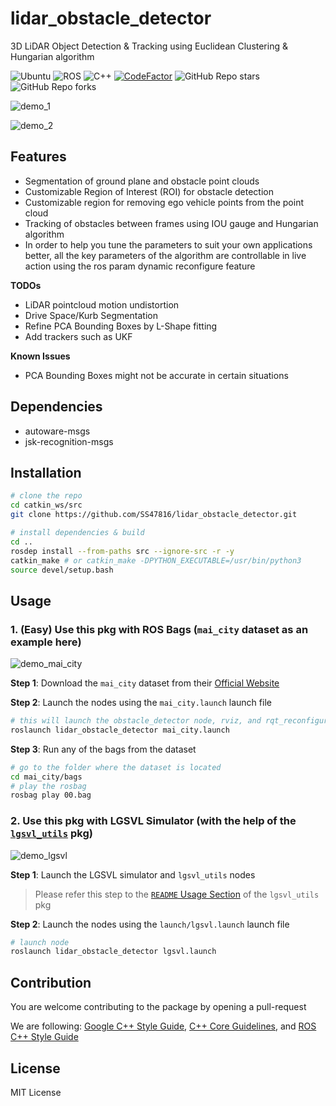 # lidar_obstacle_detector

3D LiDAR Object Detection &amp; Tracking using Euclidean Clustering &amp; Hungarian algorithm

![Ubuntu](https://img.shields.io/badge/OS-Ubuntu-informational?style=flat&logo=ubuntu&logoColor=white&color=2bbc8a)
![ROS](https://img.shields.io/badge/Tools-ROS-informational?style=flat&logo=ROS&logoColor=white&color=2bbc8a)
![C++](https://img.shields.io/badge/Code-C++-informational?style=flat&logo=c%2B%2B&logoColor=white&color=2bbc8a)
[![CodeFactor](https://www.codefactor.io/repository/github/ss47816/lidar_obstacle_detector/badge)](https://www.codefactor.io/repository/github/ss47816/lidar_obstacle_detector)
![GitHub Repo stars](https://img.shields.io/github/stars/ss47816/lidar_obstacle_detector?color=FFE333)
![GitHub Repo forks](https://img.shields.io/github/forks/ss47816/lidar_obstacle_detector?color=FFE333)

![demo_1](media/demo_1.gif)

![demo_2](media/demo_2.gif)

## Features

- Segmentation of ground plane and obstacle point clouds
- Customizable Region of Interest (ROI) for obstacle detection
- Customizable region for removing ego vehicle points from the point cloud
- Tracking of obstacles between frames using IOU gauge and Hungarian algorithm
- In order to help you tune the parameters to suit your own applications better, all the key parameters of the algorithm are controllable in live action using the ros param dynamic reconfigure feature

**TODOs**

- LiDAR pointcloud motion undistortion
- Drive Space/Kurb Segmentation
- Refine PCA Bounding Boxes by L-Shape fitting
- Add trackers such as UKF

**Known Issues**

- PCA Bounding Boxes might not be accurate in certain situations

## Dependencies

- autoware-msgs
- jsk-recognition-msgs

## Installation

```bash
# clone the repo
cd catkin_ws/src
git clone https://github.com/SS47816/lidar_obstacle_detector.git

# install dependencies & build
cd ..
rosdep install --from-paths src --ignore-src -r -y
catkin_make # or catkin_make -DPYTHON_EXECUTABLE=/usr/bin/python3
source devel/setup.bash
```

## Usage

### 1. (Easy) Use this pkg with ROS Bags (`mai_city` dataset as an example here)

![demo_mai_city](media/mai_city_00.gif)

**Step 1**: Download the `mai_city` dataset from their [Official Website](https://www.ipb.uni-bonn.de/data/mai-city-dataset/)

**Step 2**: Launch the nodes using the `mai_city.launch` launch file

```bash
# this will launch the obstacle_detector node, rviz, and rqt_reconfigure GUI together
roslaunch lidar_obstacle_detector mai_city.launch
```

**Step 3**: Run any of the bags from the dataset

```bash
# go to the folder where the dataset is located
cd mai_city/bags
# play the rosbag
rosbag play 00.bag
```

### 2. Use this pkg with LGSVL Simulator (with the help of the [`lgsvl_utils`](https://github.com/SS47816/lgsvl_utils) pkg)

![demo_lgsvl](media/lgsvl.gif)

**Step 1**: Launch the LGSVL simulator and `lgsvl_utils` nodes

> Please refer this step to the [`README` Usage Section](https://github.com/SS47816/lgsvl_utils) of the `lgsvl_utils` pkg

**Step 2**: Launch the nodes using the `launch/lgsvl.launch` launch file

```bash
# launch node
roslaunch lidar_obstacle_detector lgsvl.launch
```

## Contribution

You are welcome contributing to the package by opening a pull-request

We are following:
[Google C++ Style Guide](https://google.github.io/styleguide/cppguide.html),
[C++ Core Guidelines](https://isocpp.github.io/CppCoreGuidelines/CppCoreGuidelines#main),
and [ROS C++ Style Guide](http://wiki.ros.org/CppStyleGuide)

## License

MIT License
